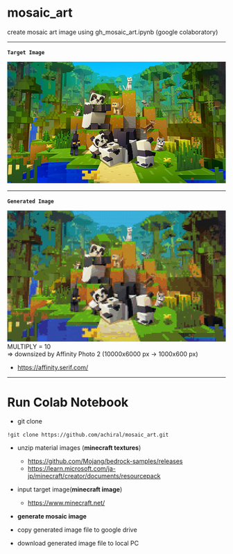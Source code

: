 # mosaic_art  
create mosaic art image using gh_mosaic_art.ipynb (google colaboratory)

***
**`Target Image`**  

![Test Image](https://github.com/achiral/mosaic_art/blob/main/target.jpg?raw=true)  
***
**`Generated Image`**  

![Test Image](https://github.com/achiral/mosaic_art/blob/main/out.png?raw=true)  
MULTIPLY = 10  
=> downsized by Affinity Photo 2 (10000x6000 px -> 1000x600 px)  
  - https://affinity.serif.com/
***

# Run Colab Notebook
- git clone  
~~~
!git clone https://github.com/achiral/mosaic_art.git
~~~

- unzip material images (**minecraft textures**)
  - https://github.com/Mojang/bedrock-samples/releases
  - https://learn.microsoft.com/ja-jp/minecraft/creator/documents/resourcepack
- input target image(**minecraft image**)  
  - https://www.minecraft.net/

- **generate mosaic image**

- copy generated image file to google drive
- download generated image file to local PC 
